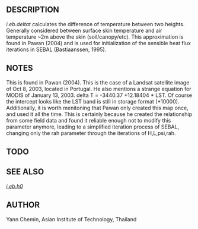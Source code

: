 ## DESCRIPTION

*i.eb.deltat* calculates the difference of temperature between two
heights. Generally considered between surface skin temperature and air
temperature \~2m above the skin (soil/canopy/etc). This approximation is
found in Pawan (2004) and is used for initialization of the sensible
heat flux iterations in SEBAL (Bastiaanssen, 1995).

## NOTES

This is found in Pawan (2004). This is the case of a Landsat satellite
image of Oct 8, 2003, located in Portugal. He also mentions a strange
equation for MODIS of January 13, 2003. delta T = -3440.37 +12.18404 \*
LST. Of course the intercept looks like the LST band is still in storage
format (\*10000). Additionally, it is worth menitoning that Pawan only
created this map once, and used it all the time. This is certainly
because he created the relationship from some field data and found it
reliable enough not to modify this parameter anymore, leading to a
simplified iteration process of SEBAL, changing only the rah parameter
through the iterations of H,L,psi,rah.

## TODO

## SEE ALSO

*[i.eb.h0](i.eb.h0.md)*

## AUTHOR

Yann Chemin, Asian Institute of Technology, Thailand
